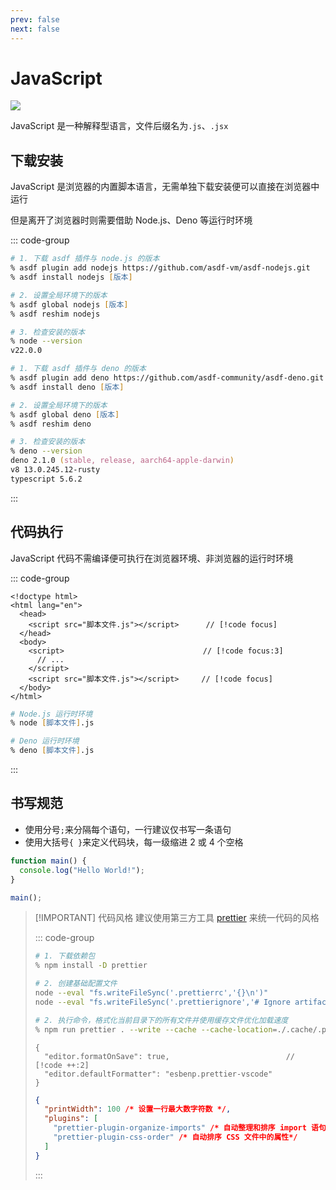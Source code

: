 ```yaml
---
prev: false
next: false
---
```


# JavaScript

![](/static/skill-images/web-frontend--javascript.png)

JavaScript 是一种解释型语言，文件后缀名为`.js`、`.jsx`

## 下载安装

JavaScript 是浏览器的内置脚本语言，无需单独下载安装便可以直接在浏览器中运行

但是离开了浏览器时则需要借助 Node.js、Deno 等运行时环境

::: code-group

```zsh [asdf + Node.js]
# 1. 下载 asdf 插件与 node.js 的版本                                                 // [!code focus:10]
% asdf plugin add nodejs https://github.com/asdf-vm/asdf-nodejs.git
% asdf install nodejs [版本]

# 2. 设置全局环境下的版本
% asdf global nodejs [版本]
% asdf reshim nodejs

# 3. 检查安装的版本
% node --version
v22.0.0
```

```zsh [asdf + Deno]
# 1. 下载 asdf 插件与 deno 的版本                                                 // [!code focus:10]
% asdf plugin add deno https://github.com/asdf-community/asdf-deno.git
% asdf install deno [版本]

# 2. 设置全局环境下的版本
% asdf global deno [版本]
% asdf reshim deno

# 3. 检查安装的版本
% deno --version
deno 2.1.0 (stable, release, aarch64-apple-darwin)
v8 13.0.245.12-rusty
typescript 5.6.2
```

:::

## 代码执行

JavaScript 代码不需编译便可执行在浏览器环境、非浏览器的运行时环境

::: code-group

```html{0} [浏览器环境]
<!doctype html>
<html lang="en">
  <head>
    <script src="脚本文件.js"></script>      // [!code focus]
  </head>
  <body>
    <script>                               // [!code focus:3]
      // ...
    </script>
    <script src="脚本文件.js"></script>     // [!code focus]
  </body>
</html>
```

```zsh [非浏览器的运行时环境]
# Node.js 运行时环境
% node [脚本文件].js

# Deno 运行时环境
% deno [脚本文件].js
```

:::

<!-- |            浏览器环境            | 说明                                                                                                      |
| :------------------------------: | --------------------------------------------------------------------------------------------------------- |
|  行内脚本<br/>( Inline Script )  | 直接编写在 HTML 中的`<script>`标签内<br/>页面加载时立即执行代码                                           |
| 外部脚本<br/>( External Script ) | 通过`<script>`标签的`src`属性引入外部`.js`文件<br/>页面加载时通过 HTTP 请求加载，加载完成后执行文件中代码 | -->

## 书写规范

- 使用分号`;`来分隔每个语句，一行建议仅书写一条语句
- 使用大括号`{ }`来定义代码块，每一级缩进 2 或 4 个空格

```js
function main() {
  console.log("Hello World!");
}

main();
```

> [!IMPORTANT] 代码风格
> 建议使用第三方工具 [prettier](https://prettier.io/docs/en/install) 来统一代码的风格
>
> ::: code-group
>
> ```zsh [依赖包]
> # 1. 下载依赖包
> % npm install -D prettier
>
> # 2. 创建基础配置文件
> node --eval "fs.writeFileSync('.prettierrc','{}\n')"
> node --eval "fs.writeFileSync('.prettierignore','# Ignore artifacts:\nbuild\ncoverage\n')"
>
> # 2. 执行命令，格式化当前目录下的所有文件并使用缓存文件优化加载速度
> % npm run prettier . --write --cache --cache-location=./.cache/.prettiercache
> ```
>
> ```json{0} [VSCode 插件配置]
> {
>   "editor.formatOnSave": true,                          // [!code ++:2]
>   "editor.defaultFormatter": "esbenp.prettier-vscode"
> }
> ```
>
> ```json [.prettierrc 配置]
> {
>   "printWidth": 100 /* 设置一行最大数字符数 */,
>   "plugins": [
>     "prettier-plugin-organize-imports" /* 自动整理和排序 import 语句 */,
>     "prettier-plugin-css-order" /* 自动排序 CSS 文件中的属性*/
>   ]
> }
> ```
>
> :::
